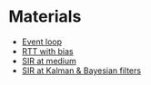 # Materials
- [Event loop](https://html.spec.whatwg.org/multipage/webappapis.html#event-loops)
- [RTT with bias](https://rllab.snu.ac.kr/courses/intelligent-systems_2016/project/project-files/instruction-for-assignment2_2016.pdf)
- [SIR at medium](https://medium.com/@mathiasmantelli/particle-filter-part-4-pseudocode-and-python-code-052a74236ba4)
- [SIR at Kalman & Bayesian filters](https://github.com/rlabbe/Kalman-and-Bayesian-Filters-in-Python/blob/master/12-Particle-Filters.ipynb)

